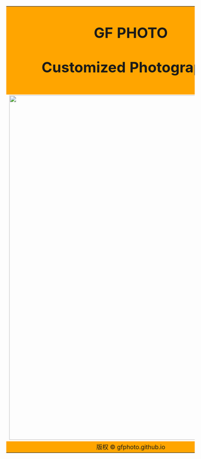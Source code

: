 <body>
<table width="650" height="1600" border="0" table:center>
<tr>
<td colspan="0" style="background-color:#FFA500;text-align:center;">
<h1><big>GF PHOTO<big><pr><p><small>Customized Photography<small>

<tr>

<td style="background-color:#0;width:650px;height:920px;text-align:center;vertical-align:top;">
<img src="https://pcsdata.baidu.com/thumbnail/e8d10aa5fk8da9ba91b589a43fa95903?fid=96729711-16051585-101405307936043&rt=pr&sign=FDTAER-yUdy3dSFZ0SVxtzShv1zcMqd-LMtx2Az2dbZeT7%2BhcVWzq0AMevM%3D&expires=2h&chkv=0&chkbd=0&chkpc=&dp-logid=4141374780&dp-callid=0&time=1620745200&size=c1600_u1600&quality=100&vuk=-&ft=video" width="650" height="920" /></td>

<audio autoplay >
<source src="http://m10.music.126.net/20210512000833/0f47016841711c02bc9f78961adc6f18/ymusic/130c/eb23/0449/2f66416adcd69268670e3d61e0336997.mp3" type="audio/mpeg">
<embed height="1px" width="1px" >

<tr>

<td colspan="0" style="background-color:#FFA500;text-align:center;">
版权 © gfphoto.github.io</td>
</tr>
